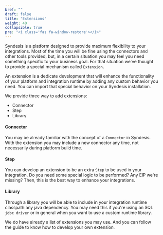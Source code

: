 ```yaml
---
bref: ""
draft: false
title: "Extensions"
weight: 40
collapsible: true
pre: "<i class='fas fa-window-restore'></i>"
---
```


Syndesis is a platform designed to provide maximum flexibility to your integrations. Most of the time you will be fine using the connectors and other tools provided, but, in a certain situation you may feel you need something specific to your business goal. For that situation we've thought to provide a special mechanism called `Extension`.

An extension is a dedicate development that will enhance the functionality of your platform and integration runtime by adding any custom behavior you need. You can import that special behavior on your Syndesis installation. 

We provide three way to add extensions:

- Connector
- Step
- Library

#### Connector

You may be already familiar with the concept of a `Connector` in Syndesis. With the extension you may include a new connector any time, not necessarily during platform build time.

#### Step

You can develop an extension to be an extra `Step` to be used in your integration. Do you need some special logic to be performed? Any EIP we're missing? Then, this is the best way to enhance your integrations.

#### Library

Through a library you will be able to include in your integration runtime classpath any java dependency. You may need this if you're using an SQL `jdbc driver` or in general when you want to use a custom runtime library.

We do have already a list of extensions you may use. And you can follow the guide to know how to develop your own extension.
